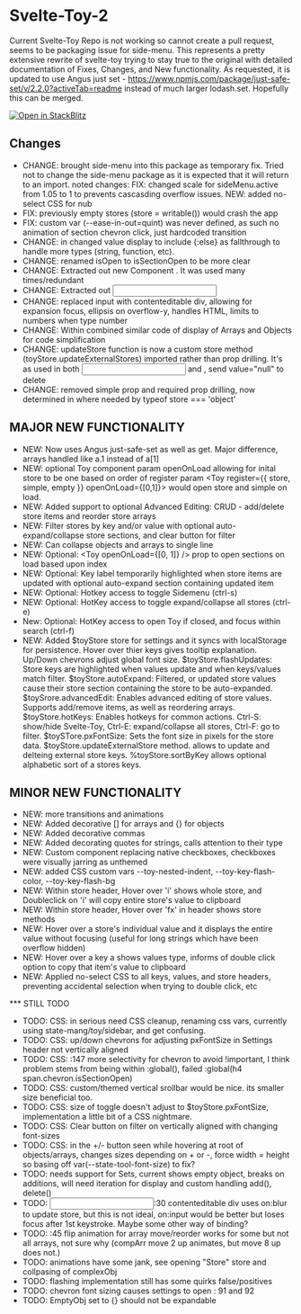 # Svelte-Toy-2  

Current Svelte-Toy Repo is not working so cannot create a pull request, seems to be packaging issue for side-menu. This represents a pretty extensive rewrite of svelte-toy trying to stay true to the original with detailed documentation of Fixes, Changes, and New functionality. As requested, it is updated to use Angus just set - https://www.npmjs.com/package/just-safe-set/v/2.2.0?activeTab=readme instead of much larger lodash.set. Hopefully this can be merged.

[![Open in StackBlitz](https://developer.stackblitz.com/img/open_in_stackblitz.svg)](https://stackblitz.com/github/cycle4passion/svelte-toy-2?file=README.md)
  
  ## Changes
  * CHANGE: brought side-menu into this package as temporary fix. Tried not to change the side-menu package as it is expected that it will return to an import. 
  noted changes:
    FIX: changed scale for sideMenu.active from 1.05 to 1 to prevents cascasding overflow issues.
    NEW: added no-select CSS for nub
  * FIX: previously empty stores (store = writable()) would crash the app
  * FIX: custom var (--ease-in-out=quint) was never defined, as such no animation of section chevron click, just hardcoded transition
  * CHANGE: in <Row> changed value display to include {:else} as fallthrough to handle more types (string, function, etc).
  * CHANGE: renamed isOpen to isSectionOpen to be more clear
  * CHANGE: Extracted out new Component <Key>. It was used many times/redundant
  * CHANGE: Extracted out <Input> 
  * CHANGE: replaced input with contenteditable div, allowing for expansion focus, ellipsis on overflow-y, handles HTML, limits to numbers when type number
  * CHANGE: Within <Row> combined similar code of display of Arrays and Objects for code simplification
  * CHANGE: updateStore function is now a custom store method (toyStore.updateExternalStores) imported rather than prop drilling. 
          It's as used in both <Input> and <Key>, send value="null" to delete
  * CHANGE: removed simple prop and required prop drilling, now determined in where needed by typeof store === 'object'
  
  ## MAJOR NEW FUNCTIONALITY
  * NEW: Now uses Angus just-safe-set as well as get. Major difference, arrays handled like a.1 instead of a[1]
  * NEW: optional Toy component param openOnLoad allowing for inital store to be one based on order of register param <Toy register={{ store, simple, empty }} openOnLoad={[0,1]}> would open store and simple on load.
  * NEW: Added support to optional Advanced Editing: CRUD - add/delete store items and reorder store arrays
  * NEW: Filter stores by key and/or value with optional auto-expand/collapse store sections, and clear button for filter
  * NEW: Can collapse objects and arrays to single line
  * NEW: Optional: <Toy openOnLoad={[0, 1]} /> prop to open sections on load based upon index
  * NEW: Optional: Key label temporarily highlighted when store items are updated with optional auto-expand section containing updated item
  * NEW: Optional: Hotkey access to toggle Sidemenu (ctrl-s)
  * NEW: Optional: HotKey access to toggle expand/collapse all stores (ctrl-e)
  * New: Optional: HotKey access to open Toy if closed, and focus within search (ctrl-f)
  * NEW: Added $toyStore store for settings and it syncs with localStorage for persistence.  Hover over thier keys gives tooltip explanation. Up/Down chevrons adjust global font size.
      $toyStore.flashUpdates: Store keys are highlighted when values update and when keys/values match filter.
      $toyStore.autoExpand: Filtered, or updated store values cause their store section containing the store to be auto-expanded.
      $toySrore.advancedEdit: Enables advanced editing of store values. Supports add/remove items, as well as reordering arrays.
      $toyStore.hotKeys: Enables hotkeys for common actions. Ctrl-S: show/hide Svelte-Toy, Ctrl-E: expand/collapse all stores, Ctrl-F: go to filter.
      $toySTore.pxFontSize: Sets the font size in pixels for the store data.
      $toyStore.updateExternalStore method. allows to update and delteing external store keys.
      %toyStore.sortByKey allows optional alphabetic sort of a stores keys.
  ## MINOR NEW FUNCTIONALITY
  * NEW: more transitions and animations
  * NEW: Added decorative [] for arrays and {} for objects
  * NEW: Added decorative commas
  * NEW: Added decorating quotes for strings, calls attention to their type
  * NEW: Custom <Toggle> component replacing native checkboxes, checkboxes were visually jarring as unthemed
  * NEW: added CSS custom vars --toy-nested-indent, --toy-key-flash-color, --toy-key-flash-bg
  * NEW: Within store header, Hover over 'i' shows whole store, and Doubleclick on 'i' will copy entire store's value to clipboard
  * NEW: Within store header, Hover over 'fx' in header shows store methods
  * NEW: Hover over a store's individual value and it displays the entire value without focusing (useful for long strings which have been overflow hidden)
  * NEW: Hover over a key a shows values type, informs of double click option to copy that item's value to clipboard
  * NEW: Applied no-select CSS to all keys, values, and store headers, preventing accidental selection when trying to double click, etc

  *** STILL TODO
  * TODO: CSS: in serious need CSS cleanup, renaming css vars, currently using  state-mang/toy/sidebar, and get confusing.
  * TODO: CSS: up/down chevrons for adjusting pxFontSize in Settings header not vertically aligned
  * TODO: CSS: <ToyGroup>:147 more selectivity for chevron to avoid !important, I think problem stems from being within :global(), failed :global(h4 span.chevron.isSectionOpen)
  * TODO: CSS: custom/themed vertical srollbar would be nice. its smaller size beneficial too.
  * TODO: CSS: size of toggle doesn't adjust to $toyStore.pxFontSize, implementation a little bit of a CSS nightmare.
  * TODO: CSS: Clear button on filter on vertically aligned with changing font-sizes
  * TODO: CSS: in <Key> the +/- button seen while hovering at root of objects/arrays, changes sizes depending on + or -, force width = height so basing off var(--state-tool-font-size) to fix?
  * TODO: needs support for Sets, current shows empty object, breaks on additions, will need iteration for display and custom handling add(), delete()
  * TODO: <Input>:30 contenteditable div uses on:blur to update store, but this is not ideal, on:input would be better but loses focus after 1st keystroke. Maybe some other way of binding?
  * TODO: <Row>:45 flip animation for array move/reorder works for some but not all arrays, not sure why (compArr move 2 up animates, but move 8 up does not.)
  * TODO: animations have some jank, see opening "Store" store and collpasing of complexObj
  * TODO: flashing implementation still has some quirks false/positives
  * TODO: chevron font sizing causes settings to open <ToyGroup>: 91 and 92
  * TODO: EmptyObj set to {} should not be expandable